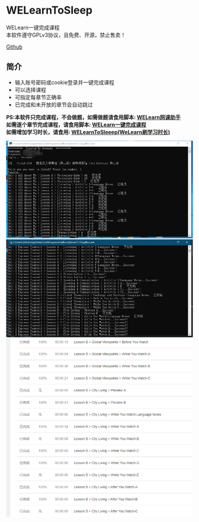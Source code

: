 # WELearnToSleep

WELearn一键完成课程  
本软件遵守GPLv3协议，且免费、开源，禁止售卖！ 

[Github](https://github.com/Avenshy/WELearnToSleep)



## 简介

* 输入账号密码或cookie登录并一键完成课程
* 可以选择课程
* 可指定每章节正确率
* 已完成和未开放的章节会自动跳过


**PS:本软件只完成课程，不会做题，如需做题请食用脚本: [WELearn网课助手](../网课助手/概览.md)**   
**如需逐个章节完成课程，请食用脚本: [WELearn一键完成课程](../一键完成-JavaScript/简介.md)**  
**如需增加学习时长，请食用: [WELearnToSleeep(WeLearn刷学习时长)](../一键时长/简介.md)**  

![image](https://raw.githubusercontent.com/Avenshy/WELearnToSleep/master/docs/pictures/preview1.png)
![image](https://raw.githubusercontent.com/Avenshy/WELearnToSleep/master/docs/pictures/preview2.png)
![image](https://raw.githubusercontent.com/Avenshy/WELearnToSleep/master/docs/pictures/preview3.png)


